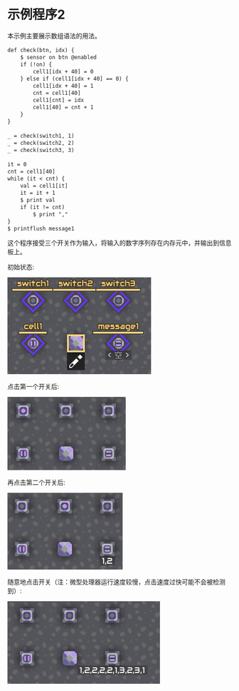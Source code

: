 # 示例程序2

本示例主要展示数组语法的用法。

```
def check(btn, idx) {
    $ sensor on btn @enabled
    if (!on) {
        cell1[idx + 40] = 0
    } else if (cell1[idx + 40] == 0) {
        cell1[idx + 40] = 1
        cnt = cell1[40]
        cell1[cnt] = idx
        cell1[40] = cnt + 1
    }
}

_ = check(switch1, 1)
_ = check(switch2, 2)
_ = check(switch3, 3)

it = 0
cnt = cell1[40]
while (it < cnt) {
    val = cell1[it]
    it = it + 1
    $ print val
    if (it != cnt)
        $ print ","
}
$ printflush message1
```

这个程序接受三个开关作为输入，将输入的数字序列存在内存元中，并输出到信息板上。

初始状态:

![](../assets/example2-ingame-1.png)

点击第一个开关后:

![](../assets/example2-ingame-2.png)

再点击第二个开关后:

![](../assets/example2-ingame-3.png)

随意地点击开关（注：微型处理器运行速度较慢，点击速度过快可能不会被检测到）:

![](../assets/example2-ingame-4.png)
